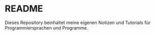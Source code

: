 # README

Dieses Repository beinhaltet meine eigenen Notizen und Tutorials für Programmiersprachen und Programme.
